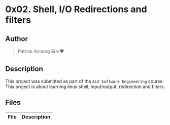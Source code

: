 # 0x02. Shell, I/O Redirections and filters

## Author

> Patrick Annang :computer::coffee::hearts:

## Description

This project was submitted as part of the `ALX Software Engineering` course.
This project is about learning linux shell, input/output, redirection and filters.

## Files

| File | Description |
| --- | --- |
